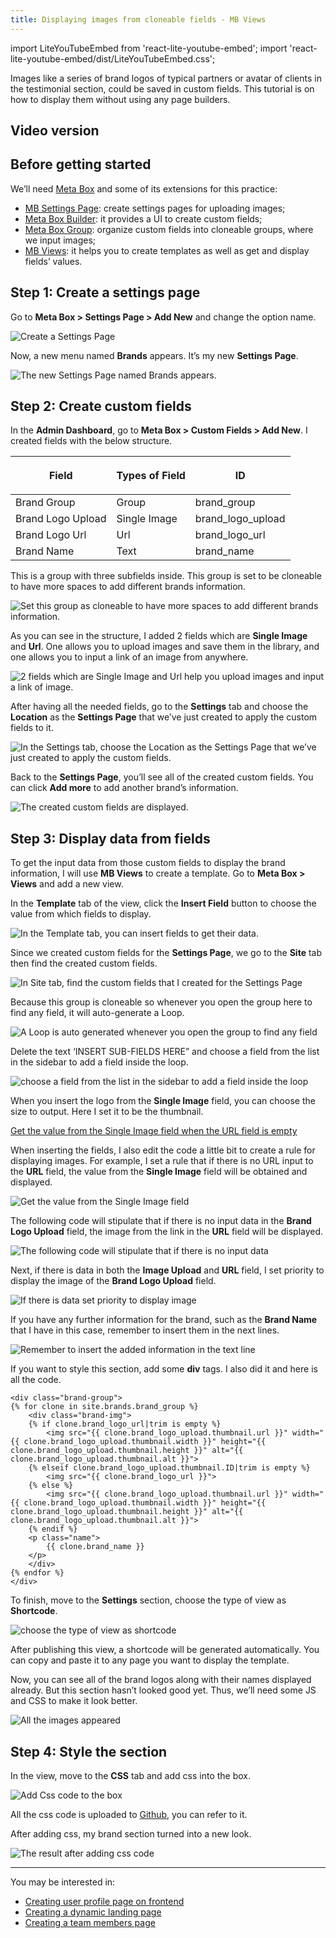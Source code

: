 ```yaml
---
title: Displaying images from cloneable fields - MB Views
---
```


import LiteYouTubeEmbed from 'react-lite-youtube-embed';
import 'react-lite-youtube-embed/dist/LiteYouTubeEmbed.css';

Images like a series of brand logos of typical partners or avatar of clients in the testimonial section, could be saved in custom fields. This tutorial is on how to display them without using any page builders.

## Video version

<LiteYouTubeEmbed id='nteLH6DDKSI' />

## Before getting started

We’ll need [Meta Box](https://metabox.io) and some of its extensions for this practice:

* [MB Settings Page](https://metabox.io/plugins/mb-settings-page/): create settings pages for uploading images;
* [Meta Box Builder](https://metabox.io/plugins/meta-box-builder/): it provides a UI to create custom fields;
* [Meta Box Group](https://metabox.io/plugins/meta-box-group/): organize custom fields into cloneable groups, where we input images;
* [MB Views](https://metabox.io/plugins/mb-views/): it helps you to create templates as well as get and display fields’ values.

## Step 1: Create a settings page

Go to **Meta Box > Settings Page > Add New** and change the option name.

![Create a Settings Page](https://i.imgur.com/xj8IOWJ.png)

Now, a new menu named **Brands** appears. It’s my new **Settings Page**.

![The new Settings Page named Brands appears.](https://i.imgur.com/U4H4ELu.png)

## Step 2: Create custom fields

In the **Admin Dashboard**, go to **Meta Box > Custom Fields > Add New**. I created fields with the below structure.

<table>
<thead>
<tr>
<th>

**Field**

</th>
<th>

**Types of Field**

</th>
<th>

**ID**

</th>
</tr>
</thead>
<tbody>
<tr>
<td>Brand Group</td>
<td>Group</td>
<td>brand_group</td>
</tr>
<tr>
<td>Brand Logo Upload</td>
<td>Single Image</td>
<td>brand_logo_upload</td>
</tr>
<tr>
<td>Brand Logo Url</td>
<td>Url</td>
<td>brand_logo_url</td>
</tr>
<tr>
<td>Brand Name</td>
<td>Text</td>
<td>brand_name</td>
</tr>
</tbody>
</table>


This is a group with three subfields inside. This group is set to be cloneable to have more spaces to add different brands information.

![Set this group as cloneable to have more spaces to add different brands information.](https://i.imgur.com/Hi033mY.png)

As you can see in the structure, I added 2 fields which are **Single Image** and **Url**. One allows you to upload images and save them in the library, and one allows you to input a link of an image from anywhere.

![2 fields which are Single Image and Url help you upload images and input a link of image.](https://i.imgur.com/dmaPInv.png)

After having all the needed fields, go to the **Settings** tab and choose the **Location** as the **Settings Page** that we’ve just created to apply the custom fields to it.

![In the Settings tab, choose the Location as the Settings Page that we’ve just created to apply the custom fields.](https://i.imgur.com/MHr0exH.png)

Back to the **Settings Page**, you’ll see all of the created custom fields. You can click **Add more** to add another brand’s information.

![The created custom fields are displayed.](https://i.imgur.com/4JJ0nEh.png)

## Step 3: Display data from fields

To get the input data from those custom fields to display the brand information, I will use **MB Views** to create a template. Go to **Meta Box > Views** and add a new view.

In the **Template** tab of the view, click the **Insert Field** button to choose the value from which fields to display.

![In the Template tab, you can insert fields to get their data.](https://i.imgur.com/2aD8XWb.png)

Since we created custom fields for the **Settings Page**, we go to the **Site** tab then find the created custom fields.

![In Site tab, find the custom fields that I created for the Settings Page](https://i.imgur.com/mJIBoAZ.png)

Because this group is cloneable so whenever you open the group here to find any field, it will auto-generate a Loop.

![A Loop is auto generated whenever you open the group to find any field](https://i.imgur.com/SLlnKl4.png)

Delete the text ‘INSERT SUB-FIELDS HERE” and choose a field from the list in the sidebar to add a field inside the loop.

![choose a field from the list in the sidebar to add a field inside the loop](https://i.imgur.com/HPXAk4U.gif)

When you insert the logo from the **Single Image** field, you can choose the size to output. Here I set it to be the thumbnail.

[Get the value from the Single Image field when the URL field is empty](https://i.imgur.com/A9VwBOb.png)

When inserting the fields, I also edit the code a little bit to create a rule for displaying images. For example, I set a rule that if there is no URL input to the **URL** field, the value from the **Single Image** field will be obtained and displayed.

![Get the value from the Single Image field](https://i.imgur.com/ndDjfEa.png)

The following code will stipulate that if there is no input data in the **Brand Logo Upload** field, the image from the link in the **URL** field will be displayed.

![The following code will stipulate that if there is no input data](https://i.imgur.com/Xro7EVw.png)

Next, if there is data in both the **Image Upload** and **URL** field, I set priority to display the image of the **Brand Logo Upload** field.

![If there is data set priority to display image](https://i.imgur.com/2YUI1Vy.png)

If you have any further information for the brand, such as the **Brand Name** that I have in this case, remember to insert them in the next lines.

![Remember to insert the added information in the text line](https://i.imgur.com/m4VWKZB.png)

If you want to style this section, add some **div** tags. I also did it and here is all the code.

```
<div class="brand-group">
{% for clone in site.brands.brand_group %}
    <div class="brand-img">
    {% if clone.brand_logo_url|trim is empty %}
        <img src="{{ clone.brand_logo_upload.thumbnail.url }}" width="{{ clone.brand_logo_upload.thumbnail.width }}" height="{{ clone.brand_logo_upload.thumbnail.height }}" alt="{{ clone.brand_logo_upload.thumbnail.alt }}">
    {% elseif clone.brand_logo_upload.thumbnail.ID|trim is empty %}
        <img src="{{ clone.brand_logo_url }}">
    {% else %}
        <img src="{{ clone.brand_logo_upload.thumbnail.url }}" width="{{ clone.brand_logo_upload.thumbnail.width }}" height="{{ clone.brand_logo_upload.thumbnail.height }}" alt="{{ clone.brand_logo_upload.thumbnail.alt }}">
    {% endif %}
    <p class="name">
        {{ clone.brand_name }}
    </p>
    </div>
{% endfor %}
</div>
```
To finish, move to the **Settings** section, choose the type of view as **Shortcode**.

![choose the type of view as shortcode](https://i.imgur.com/nEOIWFM.png)

After publishing this view, a shortcode will be generated automatically. You can copy and paste it to any page you want to display the template.

Now, you can see all of the brand logos along with their names displayed already. But this section hasn’t looked good yet. Thus, we’ll need some JS and CSS to make it look better.

![All the images appeared](https://i.imgur.com/mTWu5xF.gif)

## Step 4: Style the section

In the view, move to the **CSS** tab and add css into the box.

![Add Css code to the box](https://i.imgur.com/hUni7yc.png)

All the css code is uploaded to [Github](https://github.com/wpmetabox/tutorials/blob/effb1b8d4729da57bf3fe5ee77dc2fe2827678a7/display-images-from-cloneable-fields-with-Gutenberg/custom.css), you can refer to it.

After adding css, my brand section turned into a new look.

![The result after adding css code](https://i.imgur.com/MQpnntm.png)
 
 ------

You may be interested in: 
* [Creating user profile page on frontend](https://docs.metabox.io/tutorials/create-user-profile-page/)
* [Creating a dynamic landing page](https://docs.metabox.io/tutorials/create-dynamic-landing-page/)
* [Creating a team members page](https://docs.metabox.io/tutorials/create-team-members-page-mb-views/)


